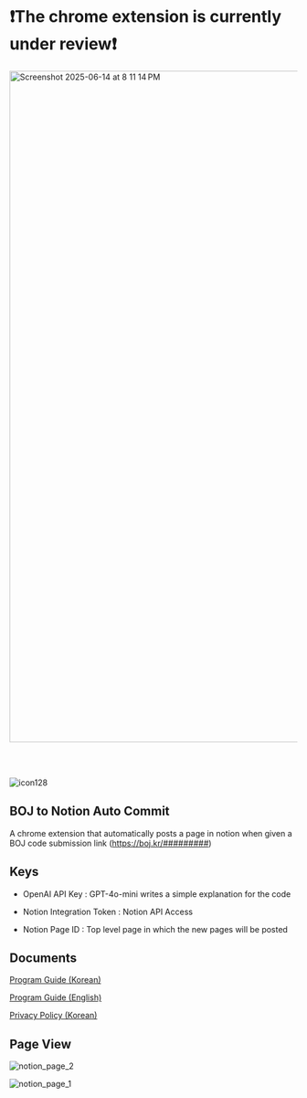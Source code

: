 # ❗The chrome extension is currently under review❗

<img width="1175" alt="Screenshot 2025-06-14 at 8 11 14 PM" src="https://github.com/user-attachments/assets/716077cc-8418-4d9a-9bf1-cd61dc35c990" />

<br><br>

![icon128](https://github.com/user-attachments/assets/6f27c50d-d60d-42a2-9a96-b20f406a4b61)

## BOJ to Notion Auto Commit

A chrome extension that automatically posts a page in notion when given a BOJ code submission link (https://boj.kr/#########)



## Keys

* OpenAI API Key : GPT-4o-mini writes a simple explanation for the code

* Notion Integration Token : Notion API Access

* Notion Page ID : Top level page in which the new pages will be posted

## Documents

[Program Guide (Korean)](https://www.notion.so/chaseungjoon/Program-Layout-21289a00900680b6b631d14713c70d46?source=copy_link)

[Program Guide (English)](https://www.notion.so/chaseungjoon/Program-Guide-English-21589a009006809e9756c8fa76db93f3?source=copy_link)

[Privacy Policy (Korean)](https://www.notion.so/chaseungjoon/BOJ-to-Notion-Auto-Commit-Privacy-Policy-21289a0090068005b2aedf2d9ae4685d?source=copy_link)

## Page View

![notion_page_2](https://github.com/user-attachments/assets/2c9b05bb-4cfe-4218-a9e5-a7c9133b2171)


![notion_page_1](https://github.com/user-attachments/assets/d436c04c-72da-4764-a94c-397160a20c31)



